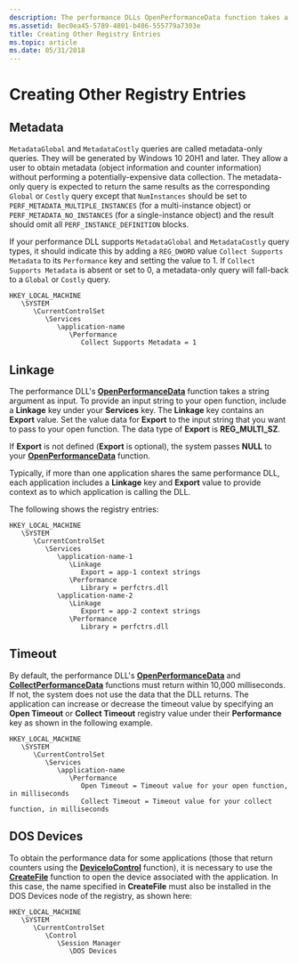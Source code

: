 ```yaml
---
description: The performance DLLs OpenPerformanceData function takes a string argument as input.
ms.assetid: 8ec0ea45-5789-4801-b486-555779a7303e
title: Creating Other Registry Entries
ms.topic: article
ms.date: 05/31/2018
---
```


# Creating Other Registry Entries

## Metadata

`MetadataGlobal` and `MetadataCostly` queries are called metadata-only queries. They will be generated by Windows 10 20H1 and later. They allow a user to obtain metadata (object information and counter information) without performing a potentially-expensive data collection. The metadata-only query is expected to return the same results as the corresponding `Global` or `Costly` query except that `NumInstances` should be set to `PERF_METADATA_MULTIPLE_INSTANCES` (for a multi-instance object) or `PERF_METADATA_NO_INSTANCES` (for a single-instance object) and the result should omit all `PERF_INSTANCE_DEFINITION` blocks.

If your performance DLL supports `MetadataGlobal` and `MetadataCostly` query types, it should indicate this by adding a `REG_DWORD` value `Collect Supports Metadata` to its `Performance` key and setting the value to 1. If `Collect Supports Metadata` is absent or set to 0, a metadata-only query will fall-back to a `Global` or `Costly` query.

```
HKEY_LOCAL_MACHINE
   \SYSTEM
      \CurrentControlSet
         \Services
            \application-name
               \Performance
                  Collect Supports Metadata = 1
```

## Linkage

The performance DLL's [**OpenPerformanceData**](/previous-versions/windows/desktop/legacy/aa372200(v=vs.85)) function takes a string argument as input. To provide an input string to your open function, include a **Linkage** key under your **Services** key. The **Linkage** key contains an **Export** value. Set the value data for **Export** to the input string that you want to pass to your open function. The data type of **Export** is **REG\_MULTI\_SZ**.

If **Export** is not defined (**Export** is optional), the system passes **NULL** to your [**OpenPerformanceData**](/previous-versions/windows/desktop/legacy/aa372200(v=vs.85)) function.

Typically, if more than one application shares the same performance DLL, each application includes a **Linkage** key and **Export** value to provide context as to which application is calling the DLL.

The following shows the registry entries:

```
HKEY_LOCAL_MACHINE
   \SYSTEM
      \CurrentControlSet
         \Services
            \application-name-1
               \Linkage
                  Export = app-1 context strings
               \Performance
                  Library = perfctrs.dll
            \application-name-2
               \Linkage
                  Export = app-2 context strings
               \Performance
                  Library = perfctrs.dll
```

## Timeout

By default, the performance DLL's [**OpenPerformanceData**](/previous-versions/windows/desktop/legacy/aa372200(v=vs.85)) and [**CollectPerformanceData**](/windows/win32/api/winperf/nc-winperf-pm_collect_proc) functions must return within 10,000 milliseconds. If not, the system does not use the data that the DLL returns. The application can increase or decrease the timeout value by specifying an **Open Timeout** or **Collect Timeout** registry value under their **Performance** key as shown in the following example.

```
HKEY_LOCAL_MACHINE
   \SYSTEM
      \CurrentControlSet
         \Services
            \application-name
               \Performance
                  Open Timeout = Timeout value for your open function, in milliseconds
                  Collect Timeout = Timeout value for your collect function, in milliseconds
```

## DOS Devices

To obtain the performance data for some applications (those that return counters using the [**DeviceIoControl**](/windows/desktop/api/ioapiset/nf-ioapiset-deviceiocontrol) function), it is necessary to use the [**CreateFile**](/windows/desktop/api/fileapi/nf-fileapi-createfilea) function to open the device associated with the application. In this case, the name specified in **CreateFile** must also be installed in the DOS Devices node of the registry, as shown here:

```
HKEY_LOCAL_MACHINE
   \SYSTEM
      \CurrentControlSet
         \Control
            \Session Manager
               \DOS Devices
```
